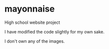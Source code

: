 # mayonnaise
High school website project

I have modified the code slightly for my own sake.

I don't own any of the images.
